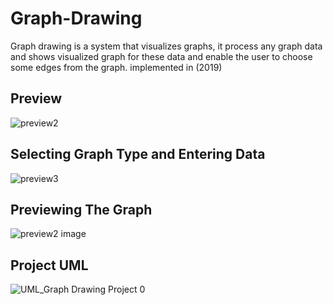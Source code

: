 # Graph-Drawing
Graph drawing is a system that visualizes graphs, it process any graph data and shows visualized graph for these data and enable the user to choose some edges from the graph. implemented in (2019)
## Preview
![preview2](https://user-images.githubusercontent.com/110013767/181174563-47a1c4e1-5285-4211-b7a7-3dbe47d72356.gif)
## Selecting Graph Type and Entering Data
![preview3](https://user-images.githubusercontent.com/110013767/181174606-1f8a0cde-a94c-46e6-8e0e-88cd39170fb9.gif)
## Previewing The Graph
![preview2 image](https://user-images.githubusercontent.com/110013767/181174864-419634eb-64ac-48d9-b9bf-27d92ce4c1d3.png)
## Project UML
![UML_Graph Drawing Project 0](https://user-images.githubusercontent.com/110013767/181175500-aec3c485-80ab-4ee4-80c1-4951e3440dfc.png)
